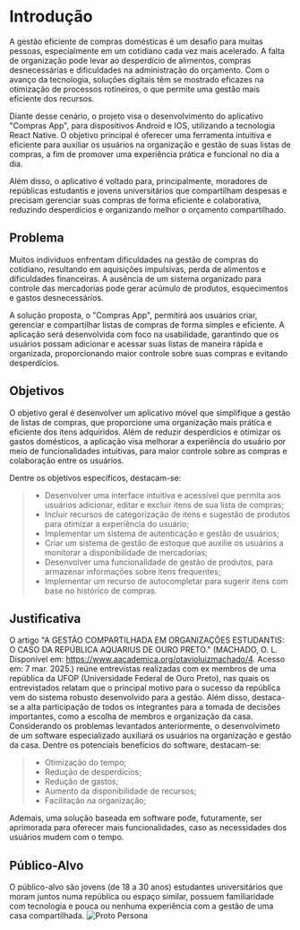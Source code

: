 # Introdução

A gestão eficiente de compras domésticas é um desafio para muitas pessoas, especialmente em um cotidiano cada vez mais acelerado. A falta de organização pode levar ao desperdício de alimentos, compras desnecessárias e dificuldades na administração do orçamento. Com o avanço da tecnologia, soluções digitais têm se mostrado eficazes na otimização de processos rotineiros, o que permite uma gestão mais eficiente dos recursos.

Diante desse cenário, o projeto visa o desenvolvimento do aplicativo "Compras App", para dispositivos Android e IOS, utilizando a tecnologia React Native. O objetivo principal é oferecer uma ferramenta intuitiva e eficiente para auxiliar os usuários na organização e gestão de suas listas de compras, a fim de promover uma experiência prática e funcional no dia a dia. 

Além disso, o aplicativo é voltado para, principalmente, moradores de repúblicas estudantis e jovens universitários que compartilham despesas e precisam gerenciar suas compras de forma eficiente e colaborativa, reduzindo desperdícios e organizando melhor o orçamento compartilhado.


## Problema

Muitos indivíduos enfrentam dificuldades na gestão de compras do cotidiano, resultando em aquisições impulsivas, perda de alimentos e dificuldades financeiras. A ausência de um sistema organizado para controle das mercadorias pode gerar acúmulo de produtos, esquecimentos e gastos desnecessários.

A solução proposta, o "Compras App", permitirá aos usuários criar, gerenciar e compartilhar listas de compras de forma simples e eficiente. A aplicação será desenvolvida com foco na usabilidade, garantindo que os usuários possam adicionar e acessar suas listas de maneira rápida e organizada, proporcionando maior controle sobre suas compras e evitando desperdícios.

## Objetivos

O objetivo geral é desenvolver um aplicativo móvel que simplifique a gestão de listas de compras, que proporcione uma organização mais prática e eficiente dos itens adquiridos. Além de reduzir desperdícios e otimizar os gastos domésticos, a aplicação visa melhorar a experiência do usuário por meio de funcionalidades intuitivas, para maior controle sobre as compras e colaboração entre os usuários.

Dentre os objetivos específicos, destacam-se:

> - Desenvolver uma interface intuitiva e acessível que permita aos usuários adicionar, editar e excluir itens de sua lista de compras;
> - Incluir recursos de categorização de itens e sugestão de produtos para otimizar a experiência do usuário;
> - Implementar um sistema de autenticação e gestão de usuários;
> - Criar um sistema de gestão de estoque que auxilie os usuários a monitorar a disponibilidade de mercadorias;
> - Desenvolver uma funcionalidade de gestão de produtos, para armazenar informações sobre itens frequentes;
> - Implementar um recurso de autocompletar para sugerir itens com base no histórico de compras.

## Justificativa

O artigo "A GESTÃO COMPARTILHADA EM ORGANIZAÇÕES ESTUDANTIS: O CASO DA REPÚBLICA AQUARIUS DE OURO PRETO." (MACHADO, O. L. Disponível em: <https://www.aacademica.org/otavioluizmachado/4>. Acesso em: 7 mar. 2025.)
reúne entrevistas realizadas com ex membros de uma república da UFOP (Universidade Federal de Ouro Preto), nas quais os entrevistados relatam que o principal motivo para o sucesso da república vem do sistema robusto desenvolvido para a gestão. Além disso, destaca-se a alta participação de todos os integrantes para a tomada de decisões importantes, como a escolha de membros e organização da casa.
Considerando os problemas levantados anteriormente, o desenvolvimeto de um software especializado auxiliará os usuários na organização e gestão da casa.
Dentre os potenciais benefícios do software, destacam-se:
> - Otimização do tempo;
> - Redução de desperdícios;
> - Redução de gastos;
> - Aumento da disponibilidade de recursos;
> - Facilitação na organização;

Ademais, uma solução baseada em software pode, futuramente, ser aprimorada para oferecer mais funcionalidades, caso as necessidades dos usuários mudem com o tempo.

## Público-Alvo

O público-alvo são jovens (de 18 a 30 anos) estudantes universitários que moram juntos numa república ou espaço similar, possuem familiaridade com tecnologia e pouca ou nenhuma experiência com a gestão de uma casa compartilhada.
![Proto Persona](https://github.com/user-attachments/assets/645bb756-56bb-4fe9-abfd-a368a7a6bdd0)
